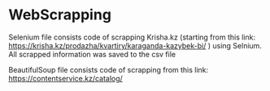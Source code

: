 # WebScrapping
Selenium file consists code of scrapping Krisha.kz (starting from this link: https://krisha.kz/prodazha/kvartiry/karaganda-kazybek-bi/ ) using Selnium. All scrapped information was saved to the csv file

BeautifulSoup file consists code of scrapping from this link: https://contentservice.kz/catalog/
